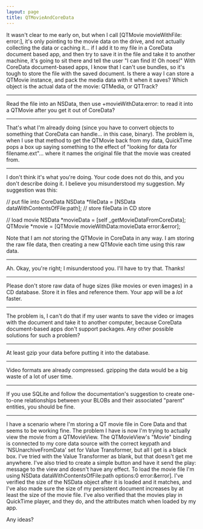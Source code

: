 ```yaml
---
layout: page
title: QTMovieAndCoreData
---
```





It wasn't clear to me early on, but when I call [QTMovie movieWithFile: error:], it's only pointing to the movie data on the drive, and not actually collecting the data or caching it... if I add it to my file in a CoreData document based app, and then try to save it in the file and take it to another machine, it's going to sit there and tell the user "I can find it! Oh noes!" With CoreData document-based apps, I know that I can't use bundles, so it's tough to store the file with the saved document.
Is there a way I can store a QTMovie instance, and pack the media data with it when it saves? Which object is the actual data of the movie: QTMedia, or QTTrack?

----
Read the file into an NSData, then use     +movieWithData:error: to read it into a QTMovie after you get it out of CoreData?

----

That's what I'm already doing (since you have to convert objects to something that CoreData can handle... in this case, binary). The problem is, when I use that method to get the QTMovie back from my data, QuickTime pops a box up saying something to the effect of "looking for data for filename.ext"... where it names the original file that the movie was created from.

----
I don't think it's what you're doing. Your code does not do this, and you don't describe doing it. I believe you misunderstood my suggestion. My suggestion was this:

    
// put file into CoreData
NSData *fileData = [NSData dataWithContentsOfFile:path];
// store fileData in CD store

// load movie
NSData *movieData = [self _getMovieDataFromCoreData];
QTMovie *movie = [QTMovie movieWithData:movieData error:&error];


Note that I am *not* storing the QTMovie in CoreData in any way. I am storing the raw file data, then creating a new QTMovie each time using this raw data.

----

Ah. Okay, you're right; I misunderstood you. I'll have to try that. Thanks!

----

Please don't store raw data of huge sizes (like movies or even images) in a CD database. Store it in files and reference them. Your app will be a *lot* faster.

----

The problem is, I can't do that if my user wants to save the video or images with the document and take it to another computer, because CoreData document-based apps don't support packages. Any other possible solutions for such a problem?

----

At least gzip your data before putting it into the database.

----

Video formats are already compressed. gzipping the data would be a big waste of a lot of user time.

----
If you use SQLite and follow the documentation's suggestion to create one-to-one relationships between your BLOBs and their associated "parent" entities, you should be fine.

----
I have a scenario where I'm storing a QT movie file in Core Data and that seems to be working fine.  The problem I have is now I'm trying to actually view the movie from a QTMovieView.  The QTMovieView's "Movie" binding is connected to my core data source with the correct keypath and 'NSUnarchiveFromData' set for Value Transformer, but all I get is a black box.  I've tried with the Value Transformer as blank, but that doesn't get me anywhere.  I've also tried to create a simple button and have it send the play: message to the view and doesn't have any effect.  To load the movie file I'm using NSData dataWithContentsOfFile:path options:0 error:&error].  I've verified the size of the NSData object after it is loaded and it matches, and I've also made sure the size of my persistent document increases by at least the size of the movie file.  I've also verified that the movies play in QuickTime player, and they do, and the attributes match when loaded by my app.

Any ideas?

